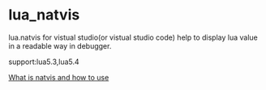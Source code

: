 # lua_natvis
lua.natvis for vistual studio(or vistual studio code)
help to display lua value in a readable way in debugger.

support:lua5.3,lua5.4

[What is natvis and how to use](https://www.google.com/search?q=natvis)
